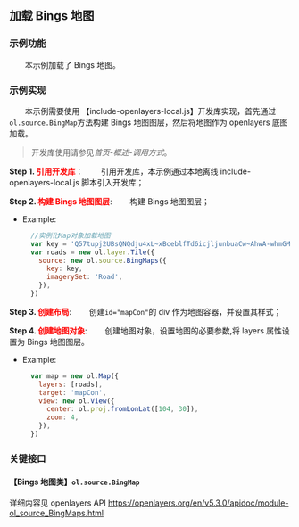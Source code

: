 ﻿## 加载 Bings 地图

### 示例功能

&ensp;&ensp;&ensp;&ensp;本示例加载了 Bings 地图。

### 示例实现

&ensp;&ensp;&ensp;&ensp;本示例需要使用 【include-openlayers-local.js】开发库实现，首先通过`ol.source.BingMap`方法构建 Bings 地图图层，然后将地图作为 openlayers 底图加载。

> 开发库使用请参见*首页-概述-调用方式*。

**Step 1. <font color=red>引用开发库</font>**：
&ensp;&ensp;&ensp;&ensp;引用开发库，本示例通过本地离线 include-openlayers-local.js 脚本引入开发库；

**Step 2. <font color=red>构建 Bings 地图图层</font>**:
&ensp;&ensp;&ensp;&ensp;构建 Bings 地图图层；

- Example:
  ```javascript
    //实例化Map对象加载地图
    var key = 'Q57tupj2UBsQNQdju4xL~xBceblfTd6icjljunbuaCw~AhwA-whmGMsfIpVhslZyknWhFYq-GvWJZqBnqV8Zq1uRlI5YM_qr7_hxvdgnU7nH'
    var roads = new ol.layer.Tile({
      source: new ol.source.BingMaps({
        key: key,
        imagerySet: 'Road',
      }),
    })
  ```

**Step 3. <font color=red>创建布局</font>**:
&ensp;&ensp;&ensp;&ensp;创建`id="mapCon"`的 div 作为地图容器，并设置其样式；

**Step 4. <font color=red>创建地图对象</font>**:
&ensp;&ensp;&ensp;&ensp;创建地图对象，设置地图的必要参数,将 layers 属性设置为 Bings 地图图层。

- Example:
  ```javascript
    var map = new ol.Map({
      layers: [roads],
      target: 'mapCon',
      view: new ol.View({
        center: ol.proj.fromLonLat([104, 30]),
        zoom: 4,
      }),
    })
  ```

### 关键接口

#### 【Bings 地图类】`ol.source.BingMap`

详细内容见 openlayers API
https://openlayers.org/en/v5.3.0/apidoc/module-ol_source_BingMaps.html
